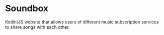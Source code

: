 # Soundbox
Kotlin/JS website that allows users of different music subscription services to share songs with each other.
